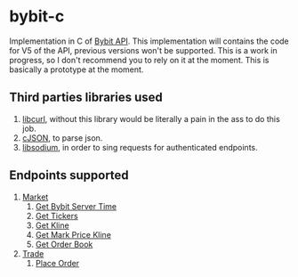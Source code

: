 # bybit-c

Implementation in C of [Bybit API](https://bybit-exchange.github.io/docs/). This implementation will contains the code for V5 of the API, previous versions won't be supported. This is a work in progress, so I don't recommend you to rely on it at the moment. This is basically a prototype at the moment.

## Third parties libraries used

1. [libcurl](https://curl.se/libcurl/), without this library would be literally a pain in the ass to do this job.
2. [cJSON](https://github.com/DaveGamble/cJSON), to parse json.
3. [libsodium](https://libsodium.gitbook.io/doc/installation), in order to sing requests for authenticated endpoints.

## Endpoints supported

1. [Market](https://bybit-exchange.github.io/docs/v5/market/time)
    1. [Get Bybit Server Time](https://bybit-exchange.github.io/docs/v5/market/time)
    2. [Get Tickers](https://bybit-exchange.github.io/docs/v5/market/tickers)
    3. [Get Kline](https://bybit-exchange.github.io/docs/v5/market/kline)
    4. [Get Mark Price Kline](https://bybit-exchange.github.io/docs/v5/market/mark-kline)
    5. [Get Order Book](https://bybit-exchange.github.io/docs/v5/market/orderbook)
2. [Trade](https://bybit-exchange.github.io/docs/v5/order/create-order)
    1. [Place Order](https://bybit-exchange.github.io/docs/v5/order/create-order)